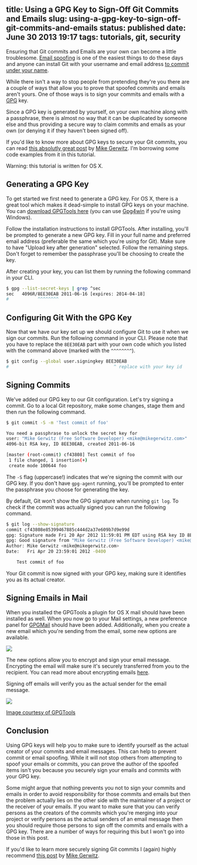 title: Using a GPG Key to Sign-Off Git Commits and Emails
slug: using-a-gpg-key-to-sign-off-git-commits-and-emails
status: published
date: June 30 2013 19:17
tags: tutorials, git, security
-------
Ensuring that Git commits and Emails are your own can become a little troublesome. [Email spoofing](http://en.wikipedia.org/wiki/Email_spoofing) is one of the easiest things to do these days and anyone can install Git with your username and email address [to commit under your name](http://stackoverflow.com/questions/3128993/is-there-some-way-to-fake-the-name-email-info-for-the-author-of-a-git-commit-t).<!--more--> 

While there isn't a way to stop people from pretending they're you there are a couple of ways that allow you to prove that spoofed commits and emails aren't yours. One of those ways is to sign your commits and emails with a [GPG](http://www.gnupg.org/) key.

Since a GPG key is generated by yourself, on your own machine along with a passphrase, there is almost no way that it can be duplicated by someone else and thus providing a secure way to claim commits and emails as your own (or denying it if they haven't been signed off).

If you'd like to know more about GPG keys to secure your Git commits, you can read [this absolutly great post](http://mikegerwitz.com/papers/git-horror-story.html) by [Mike Gerwitz](http://mikegerwitz.com/). I'm borrowing some code examples from it in this tutorial.

Warning: this tutorial is written for OS X.

## Generating a GPG Key

To get started we first need to generate a GPG key. For OS X, there is a great tool which makes it dead-simple to install GPG keys on your machine. You can [download GPGTools here](https://gpgtools.org/) (you can use [Gpg4win](http://gpg4win.org/) if you're using Windows).

Follow the installation instructions to install GPGTools. After installing, you'll be prompted to generate a new GPG key. Fill in your full name and preferred email address (preferable the same which you're using for Git). Make sure to have "Upload key after generation" selected. Follow the remaining steps. Don't forget to remember the passphrase you'll be choosing to create the key.

After creating your key, you can list them by running the following command in your CLI.

~~~ .bash
$ gpg --list-secret-keys | grep ^sec
sec   4096R/8EE30EAB 2011-06-16 [expires: 2014-04-18]
#           ^^^^^^^^
~~~

## Configuring Git With the GPG Key

Now that we have our key set up we should configure Git to use it when we sign our commits. Run the following command in your CLI. Please note that you have to replace the `8EE30EAB` part with your own code which you listed with the command above (marked with the `^^^^^^^^`).

~~~ .bash
$ git config --global user.signingkey 8EE30EAB
#                                        ^ replace with your key id
~~~

## Signing Commits

We've added our GPG key to our Git configuration. Let's try signing a commit. Go to a local Git repository, make some changes, stage them and then run the following command.

~~~ .bash
$ git commit -S -m 'Test commit of foo'

You need a passphrase to unlock the secret key for
user: "Mike Gerwitz (Free Software Developer) <mike@mikegerwitz.com>"
4096-bit RSA key, ID 8EE30EAB, created 2011-06-16

[master (root-commit) cf43808] Test commit of foo
 1 file changed, 1 insertion(+)
 create mode 100644 foo
~~~

The `-S` flag (uppercase!) indicates that we're signing the commit with our GPG key. If you don't have `gpg-agent` running, you'll be prompted to enter the passphrase you choose for generating the key.

By default, Git won't show the GPG signature when running `git log`. To check if the commit was actually signed you can run the following command.

~~~ .bash
$ git log --show-signature
commit cf43808e85399467885c444d2a37e609b7d9e99d
gpg: Signature made Fri 20 Apr 2012 11:59:01 PM EDT using RSA key ID 8EE30EAB
gpg: Good signature from "Mike Gerwitz (Free Software Developer) <mike@mikegerwitz.com>"
Author: Mike Gerwitz <mike@mikegerwitz.com>
Date:   Fri Apr 20 23:59:01 2012 -0400

    Test commit of foo
~~~

Your Git commit is now signed with your GPG key, making sure it identifies you as its actual creator.

## Signing Emails in Mail

When you installed the GPGTools a plugin for OS X mail should have been installed as well. When you now go to your Mail settings, a new preference panel for [GPGMail](https://gpgtools.org/gpgmail/index.html) should have been added. Additionally, when you create a new email which you're sending from the email, some new options are available.

![](/assets/images/using-gpg-keys-to-sign-off-git-commits-and-emails-image-1.png)

The new options allow you to encrypt and sign your email message. Encrypting the email will make sure it's securely transferred from you to the recipient. You can read more about encrypting emails [here](http://support.gpgtools.org/kb/how-to/your-first-encrypted-mail).

Signing off emails will verify you as the actual sender for the email message.

![](/assets/images/using-gpg-keys-to-sign-off-git-commits-and-emails-image-2.png)

[Image courtesy of GPGTools](https://gpgtools.org/gpgmail/index.html)

## Conclusion

Using GPG keys will help you to make sure to identify yourself as the actual creator of your commits and email messages. This can help to prevent commit or email spoofing. While it will not stop others from attempting to spoof your emails or commits, you can prove the author of the spoofed items isn't you because you securely sign your emails and commits with your GPG key.

Some might argue that nothing prevents you not to sign your commits and emails in order to avoid responsibility for those commits and emails but then the problem actually lies on the other side with the maintainer of a project or the receiver of your emails. If you want to make sure that you can verify persons as the creators of the commits which you're merging into your project or verify persons as the actual senders of an email message then you should require those persons to sign off the commits and emails with a GPG key. There are a number of ways for requiring this but I won't go into those in this post.

If you'd like to learn more securely signing Git commits I (again) highly recommend [this post](http://mikegerwitz.com/papers/git-horror-story.html) by [Mike Gerwitz](http://mikegerwitz.com/).